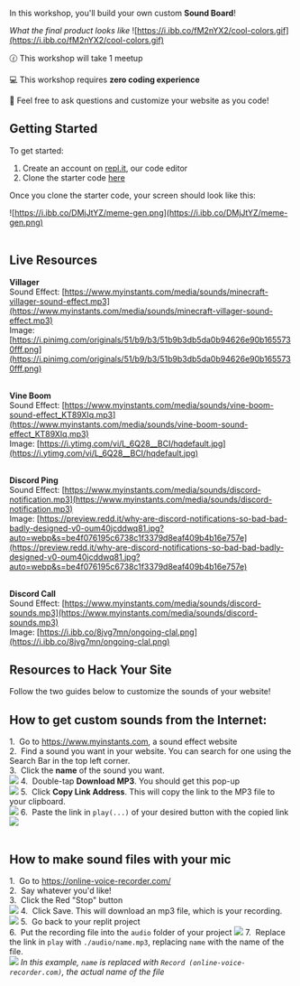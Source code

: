 In this workshop, you'll build your own custom **Sound Board**!

_What the final product looks like_
![https://i.ibb.co/fM2nYX2/cool-colors.gif](https://i.ibb.co/fM2nYX2/cool-colors.gif)

🕜 This workshop will take 1 meetup

💻 This workshop requires **zero coding experience**

👋 Feel free to ask questions and customize your website as you code!

## Getting Started

To get started:

1. Create an account on <a href="https://repl.it" target="_blank">repl.it</a>, our code editor
2. Clone the starter code <a href="https://replit.com/@342fh823fh8/Sound-Board-Starter-Code" target="_blank">here</a>

Once you clone the starter code, your screen should look like this:

![https://i.ibb.co/DMjJtYZ/meme-gen.png](https://i.ibb.co/DMjJtYZ/meme-gen.png)
<br>
<br>

## Live Resources

**Villager**<br/>
Sound Effect: [https://www.myinstants.com/media/sounds/minecraft-villager-sound-effect.mp3](https://www.myinstants.com/media/sounds/minecraft-villager-sound-effect.mp3)<br/>
Image: [https://i.pinimg.com/originals/51/b9/b3/51b9b3db5da0b94626e90b1655730fff.png](https://i.pinimg.com/originals/51/b9/b3/51b9b3db5da0b94626e90b1655730fff.png)<br/><br/>


**Vine Boom**<br/>
Sound Effect: [https://www.myinstants.com/media/sounds/vine-boom-sound-effect_KT89XIq.mp3](https://www.myinstants.com/media/sounds/vine-boom-sound-effect_KT89XIq.mp3)<br/>
Image: [https://i.ytimg.com/vi/L_6Q28__BCI/hqdefault.jpg](https://i.ytimg.com/vi/L_6Q28__BCI/hqdefault.jpg)<br/><br/>


**Discord Ping**<br/>
Sound Effect: [https://www.myinstants.com/media/sounds/discord-notification.mp3](https://www.myinstants.com/media/sounds/discord-notification.mp3)<br/>
Image: [https://preview.redd.it/why-are-discord-notifications-so-bad-bad-badly-designed-v0-oum40jcddwq81.jpg?auto=webp&s=be4f076195c6738c1f3379d8eaf409b4b16e757e](https://preview.redd.it/why-are-discord-notifications-so-bad-bad-badly-designed-v0-oum40jcddwq81.jpg?auto=webp&s=be4f076195c6738c1f3379d8eaf409b4b16e757e)<br/><br/>


**Discord Call**<br/>
Sound Effect: [https://www.myinstants.com/media/sounds/discord-sounds.mp3](https://www.myinstants.com/media/sounds/discord-sounds.mp3)<br/>
Image: [https://i.ibb.co/8jvg7mn/ongoing-clal.png](https://i.ibb.co/8jvg7mn/ongoing-clal.png)<br/>


## Resources to Hack Your Site

Follow the two guides below to customize the sounds of your website!

## How to get custom sounds from the Internet:

1.&nbsp; Go to <a target="_blank" href="https://www.myinstants.com/en/categories/sound%20effects/">https://www.myinstants.com</a>, a sound effect website<br/>
2.&nbsp; Find a sound you want in your website. You can search for one using the Search Bar in the top left corner.<br/>
3.&nbsp; Click the **name** of the sound you want.<br/>
<img src="https://i.ibb.co/1vcGzLW/click-here.png">
4.&nbsp; Double-tap **Download MP3**. You should get this pop-up<br/>
<img src="https://i.ibb.co/x6tt1tX/download-mp3.png">
5.&nbsp; Click **Copy Link Address**. This will copy the link to the MP3 file to your clipboard.<br/>
<img src="https://i.ibb.co/1QPvSmP/link.png">
6.&nbsp; Paste the link in `play(...)` of your desired button with the copied link<br/>
<img src="https://i.ibb.co/dbP2gLW/pasted-link.png">
<br/>
<br/>

## How to make sound files with your mic

1.&nbsp; Go to <a target="_blank" href="https://online-voice-recorder.com/">https://online-voice-recorder.com/</a><br/>
2.&nbsp; Say whatever you'd like!<br/>
3.&nbsp; Click the Red "Stop" button <br/>
<img src="https://i.ibb.co/0Z1h4bL/stop-bntn.png">
4.&nbsp; Click Save. This will download an mp3 file, which is your recording.<br/>
<img src="https://i.ibb.co/vJDcPrN/save-btn.png">
5.&nbsp; Go back to your replit project<br/>
6.&nbsp; Put the recording file into the `audio` folder of your project
<img src="https://i.ibb.co/NsWprGL/audio-folder.png">
7.&nbsp; Replace the link in `play` with `./audio/name.mp3`, replacing `name` with the name of the file.<br/>
<img src="https://i.ibb.co/7vVDX82/online-voice.png">
<i>In this example, `name` is replaced with `Record (online-voice-recorder.com)`, the actual name of the file</i>

<br/>
<br/>
<br/>
<br/>
